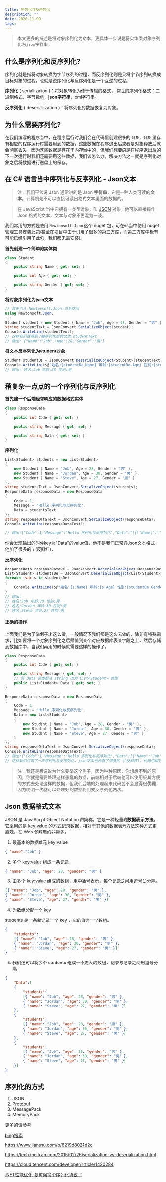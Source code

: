 ```yaml
---
title: 序列化与反序列化
description: ""
date: 2020-11-09
tags:
---
```


> 本文更多的描述是将对象序列化为文本，更具体一步说是将实体类对象序列化为`json`字符串。

## 什么是序列化和反序列化?

序列化就是指将对象转换为字节序列的过程，而反序列化则是只将字节序列转换成目标对象的过程。也就是说序列化与反序列化是一个互逆的过程。

**序列化** ( seriallization )：将对象转化为便于传输的格式， 常见的序列化格式：二进制格式，字节数组，**json字符串**，xml字符串。

**反序列化** ( deseriallization )：将序列化的数据恢复为对象。

<!-- more -->

## 为什么需要序列化?

在我们编写的程序当中，在程序运行时我们会在代码里创建很多的 `对象`，`对象` 里存有相应的程序运行时需要用到的数据，这些数据在程序退出后或者是对象释放后就会彻底丢失，因为这些数据是存在于内存当中的，但我们想要的是在程序退出后的下一次运行时我们还需要用这些数据，我们该怎么办，解决方法之一就是序列化对象之后将数据进行磁盘上的保存。



## 在 C# 语言当中序列化与反序列化 - Json文本

>注：我们平常说 Json 通常讲的是 Json **字符串**，它是一种人类可读的**文本**。计算机是不可以直接可读出格式文本里面的数据的。

>在 JavaScript 当中它拥有一类型对象，叫 [JSON](https://developer.mozilla.org/zh-CN/docs/Web/JavaScript/Reference/Global_Objects/JSON) 对象，他可以直接操作 Json 格式的文本，文本与对象不要混为一谈。

我们常用的方式是使用 `Newtonsoft.Json` 这个 nuget 包，可在vs当中使用 nuget 管理工具安装此包(甚至在项目中由于引用了很多的第三方库，而第三方库中极有可能已经引用了此包，我们都无需安装)。

**首先创建一个简单的实体类**

```csharp
class Student
{
    public string Name { get; set; }

    public int Age { get; set; }

    public string Gender { get; set; }
}
```

**将对象序列化为json文本**

```csharp
// 首先引入 Newtonsoft.Json 命名空间
using Newtonsoft.Json;
...
Student student = new Student { Name = "Job", Age = 28, Gender = "男" };
string studentText = JsonConvert.SerializeObject(student);
Console.WriteLine(studentText);
// 这样我们就得到了被序列化后的文本 studentText
// 输出: {"Name":"Job","Age":28,"Gender":"男"}
```

**将文本反序列化为Student对象**

```csharp
Student studentDe = JsonConvert.DeserializeObject<Student>(studentText);
Console.WriteLine($@"姓名:{studentDe.Name} 年龄:{studentDe.Age} 性别:{studentDe.Gender}");
// 输出: 姓名:Job 年龄:28 性别:男
```

## 稍复杂一点点的一个序列化与反序列化

**首先建一个后端经常响应的数据格式实体**

```csharp
class ResponseData
{
    public int Code { get; set; }

    public string Message { get; set; }

    public string Data { get; set; }
}
```

**序列化**

```csharp
List<Student> students = new List<Student>
{
    new Student { Name = "Job", Age = 28, Gender = "男" },
    new Student { Name = "Jordan", Age = 30, Gender = "男" },
    new Student { Name = "Steve", Age = 27, Gender = "男" }
};
string studentsText = JsonConvert.SerializeObject(students);
ResponseData responseData = new ResponseData
{
    Code = 1,
    Message = "Hello 序列化与反序列化",
    Data = studentsText
};
string responseDataText = JsonConvert.SerializeObject(responseData);
Console.WriteLine(responseDataText);

// 输出:{"Code":1,"Message":"Hello 序列化与反序列化","Data":"[{\"Name\":\"Job\",\"Age\":28,\"Gender\":\"男\"},{\"Name\":\"Jordan\",\"Age\":30,\"Gender\":\"男\"},{\"Name\":\"Steve\",\"Age\":27,\"Gender\":\"男\"}]"}
```

你会发现输出的时候key为"Data"的value值，他不是我们正常的Json文本格式，他加了很多的 \ (反斜杠)，

**反序列化**

```csharp
ResponseData responseDataDe = JsonConvert.DeserializeObject<ResponseData>(responseDataText);
List<Student> studentsDe = JsonConvert.DeserializeObject<List<Student>>(responseDataDe.Data);
foreach (var s in studentsDe)
{
    Console.WriteLine($@"姓名:{s.Name} 年龄:{s.Age} 性别:{studentDe.Gender}");
}
// 输出:
// 姓名:Job 年龄:28 性别:男
// 姓名:Jordan 年龄:30 性别:男
// 姓名:Steve 年龄:27 性别:男
```

#### **正确的操作**

上面我们是为了举例子才这么做，一般情况下我们都是这么去做的，除非有特殊需求，比如要将一个对象序列化之后赋值到某个对应数据库表某字段之上，然后存储到数据库中，当我们再用的时候就需要这样的操作了。

```csharp
class ResponseData
{
    public int Code { get; set; }

    public string Message { get; set; }
	// 将 Data 的类型从 string 改为 List<Student> 类型
    public List<Student> Data { get; set; }
}
```

```csharp
ResponseData responseData = new ResponseData
{
    Code = 1,
    Message = "Hello 序列化与反序列化",
    Data = new List<Student>
    {
        new Student { Name = "Job", Age = 28, Gender = "男" },
        new Student { Name = "Jordan", Age = 30, Gender = "男" },
        new Student { Name = "Steve", Age = 27, Gender = "男" }
    }
};
string responseDataText = JsonConvert.SerializeObject(responseData);
Console.WriteLine(responseDataText);
// 输出:{"Code":1,"Message":"Hello 序列化与反序列化","Data":[{"Name":"Job","Age":28,"Gender":"男"},{"Name":"Jordan","Age":30,"Gender":"男"},{"Name":"Steve","Age":27,"Gender":"男"}]}
// 这样我们只做了一次序列化与反序列化，json文本也没有了很多的 \(反斜杠)。代码也相对于之前也更优雅了些。
```

> 注：我还是想说说为什么要举这个例子，因为种种原因，你想想不到的原因，你就是需要处理这样愚蠢的数据，前端相对于后端他可以使用极其方便的方式去处理这样的数据，但我们后端的处理起来代码就不会显得很**优雅**，因为明明一次就可以处理好的数据我们要反序列化两次。 



## Json 数据格式文本

JSON 是 JavaScript Object Notation 的简称，它是一种轻量的**数据表示方法**。它采用的是 key:value 的方式记录数据，相对于其他的数据表示方法这种方式更直观，在 Web 领域用的非常多。

1. 最基本的数据单元 key:value

```json
{ "name":"Job" }
```

2. 多个 key:value 组成一条记录

```json
{ "name": "Job", "age": 28, "gender": "男" }
```

3. 由多个 key:value 组成的数组，用中括号表示，每个记录之间用逗号(,)分隔。

```json
[{ "name": "Job", "age": 28, "gender": "男" },
{ "name": "Jordan", "age": 30, "gender": "男" },
{ "name": "Steve", "age": 27, "gender": "男" }]
```

4. 为数组分配一个 key 

students 是一条新记录一个 key ，它的值为一个数组。

```json
{
    "students": 
    [{ "name": "Job", "age": 28, "gender": "男" },
    { "name": "Jordan", "age": 30, "gender": "男" },
    { "name": "Steve", "age": 27, "gender": "男" }]
}
```

5. 我们还可以将多个 students 组成一个更大的数组，记录与记录之间用逗号分隔

```json
{
    "Data":[
    {
        "students": 
        [{ "name": "Job", "age": 28, "gender": "男" },
        { "name": "Jordan", "age": 30, "gender": "男" },
        { "name": "Steve", "age": 27, "gender": "男" }]
    },
    {
        "students": 
        [{ "name": "Job", "age": 28, "gender": "男" },
        { "name": "Jordan", "age": 30, "gender": "男" },
        { "name": "Steve", "age": 27, "gender": "男" }]
    },
    {
        "students": 
        [{ "name": "Job", "age": 28, "gender": "男" },
        { "name": "Jordan", "age": 30, "gender": "男" },
        { "name": "Steve", "age": 27, "gender": "男" }]
    }]
}
```

## 序列化的方式

1. JSON
2. Protobuf
3. MessagePack
4. MemoryPack





更多的请参考

[bing搜索](https://cn.bing.com/search?q=%E5%BA%8F%E5%88%97%E5%8C%96%E4%B8%8E%E5%8F%8D%E5%BA%8F%E5%88%97%E5%8C%96)

https://www.jianshu.com/p/6219d8024d2c

https://tech.meituan.com/2015/02/26/serialization-vs-deserialization.html

https://cloud.tencent.com/developer/article/1420284

[.NET性能优化-是时候换个序列化协议了](https://mp.weixin.qq.com/s/eN9Twb_3BXEuzDn3TFnKyA)
